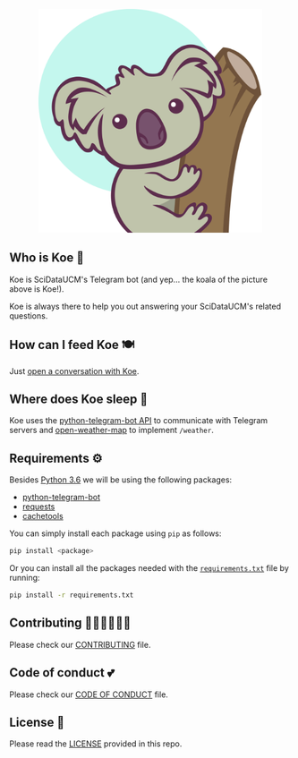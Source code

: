 <p align="center">
  <img alt="Koe!" src="koe.png" width="400" height="400">
</p>

## Who is Koe 🐨

Koe is SciDataUCM's Telegram bot (and yep... the koala of the picture above is Koe!).

Koe is always there to help you out answering your SciDataUCM's related questions.

## How can I feed Koe 🍽	

Just [open a conversation with Koe](https://t.me/KoeBot).

## Where does Koe sleep 🛌

Koe uses the [python-telegram-bot API](https://python-telegram-bot.org/) to communicate with Telegram servers and [open-weather-map](https://openweathermap.org/) to implement `/weather`.

## Requirements ⚙️

Besides [Python 3.6](https://www.python.org/downloads/) we will be using the following packages:

* [python-telegram-bot](https://python-telegram-bot.org/)
* [requests](http://docs.python-requests.org/en/master/)
* [cachetools](https://cachetools.readthedocs.io/en/latest/)

You can simply install each package using `pip` as follows:
```bash
pip install <package>
```

Or you can install all the packages needed with the [`requirements.txt`](requirements.txt) file by running:
```bash
pip install -r requirements.txt
```

## Contributing 👩🏽‍💻👨🏻‍💻

Please check our [CONTRIBUTING](CONTRIBUTING.md) file.

## Code of conduct 💕

Please check our [CODE OF CONDUCT](https://github.com/SciDataUCM/documentation/blob/master/CODE_OF_CONDUCT.md) file.

## License 📄

Please read the [LICENSE](LICENSE) provided in this repo.
